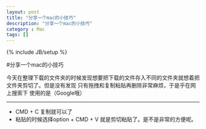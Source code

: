 ```yaml
---
layout: post
title: "分享一个mac的小技巧"
description: "分享一个mac的小技巧"
category : Mac
tags: []
---
```

{% include JB/setup %}


#分享一个mac的小技巧

今天在整理下载的文件夹的时候发现想要把下载的文件存入不同的文件夹就想着把文件夹剪切了。但是没有发现  只有拖拽和复制粘贴再删除非常麻烦，于是乎在网上搜索下 使用的是（Google哦）

---------
- CMD + C 复制就可以了 
- 粘贴的时候选择option + CMD + V 就是剪切粘贴了。是不是非常的方便呢。

